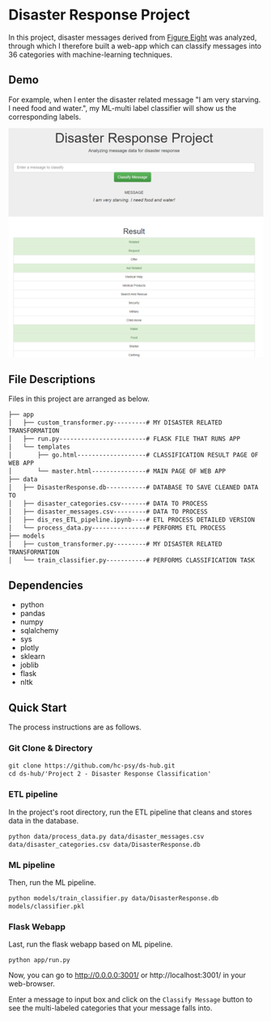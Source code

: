 # Disaster Response Project

In this project, disaster messages derived from [Figure Eight](https://appen.com/) was analyzed, through which I therefore built a web-app which can classify messages into 36 categories with machine-learning techniques.

## Demo

For example, when I enter the disaster related message "I am very starving. I need food and water.", my ML-multi label classifier will show us the corresponding labels.

<img src="demo.PNG" />


## File Descriptions

Files in this project are arranged as below.

```
├── app
│   ├── custom_transformer.py---------# MY DISASTER RELATED TRANSFORMATION
│   ├── run.py------------------------# FLASK FILE THAT RUNS APP
│   └── templates
│       ├── go.html-------------------# CLASSIFICATION RESULT PAGE OF WEB APP
│       └── master.html---------------# MAIN PAGE OF WEB APP
├── data
│   ├── DisasterResponse.db-----------# DATABASE TO SAVE CLEANED DATA TO
│   ├── disaster_categories.csv-------# DATA TO PROCESS
│   ├── disaster_messages.csv---------# DATA TO PROCESS
│   ├── dis_res_ETL_pipeline.ipynb----# ETL PROCESS DETAILED VERSION
│   └── process_data.py---------------# PERFORMS ETL PROCESS
├── models
│   ├── custom_transformer.py---------# MY DISASTER RELATED TRANSFORMATION
│   └── train_classifier.py-----------# PERFORMS CLASSIFICATION TASK
```

## Dependencies

* python
* pandas
* numpy
* sqlalchemy
* sys
* plotly
* sklearn
* joblib
* flask
* nltk

## Quick Start

The process instructions are as follows.

### Git Clone & Directory

```
git clone https://github.com/hc-psy/ds-hub.git
cd ds-hub/'Project 2 - Disaster Response Classification'
```

### ETL pipeline

In the project's root directory, run the ETL pipeline that cleans and stores data in the database.

```
python data/process_data.py data/disaster_messages.csv data/disaster_categories.csv data/DisasterResponse.db
```
### ML pipeline

Then, run the ML pipeline.

```
python models/train_classifier.py data/DisasterResponse.db models/classifier.pkl
```

### Flask Webapp

Last, run the flask webapp based on ML pipeline.

```
python app/run.py
```

Now, you can go to http://0.0.0.0:3001/ or http://localhost:3001/ in your web-browser.

Enter a message to input box and click on the `Classify Message` button to see the multi-labeled categories that your message falls into.







